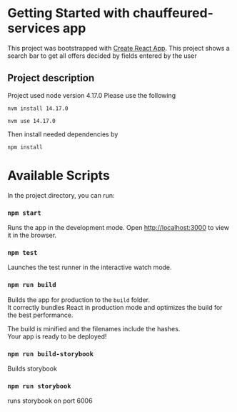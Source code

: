 # Getting Started with chauffeured-services app

This project was bootstrapped with [Create React App](https://github.com/facebook/create-react-app).
This project  shows a search bar to get all offers decided by fields entered by the user

## Project description

Project used node version 4.17.0
Please use the following

`nvm install 14.17.0`

`nvm use 14.17.0`

Then install needed dependencies by

`npm install`

# Available Scripts

In the project directory, you can run:

### `npm start`

Runs the app in the development mode.
Open [http://localhost:3000](http://localhost:3000) to view it in the browser.

### `npm test`

Launches the test runner in the interactive watch mode.

### `npm run build`

Builds the app for production to the `build` folder.\
It correctly bundles React in production mode and optimizes the build for the best performance.

The build is minified and the filenames include the hashes.\
Your app is ready to be deployed!

### `npm run build-storybook`

Builds storybook

### `npm run storybook`

runs storybook on port 6006
